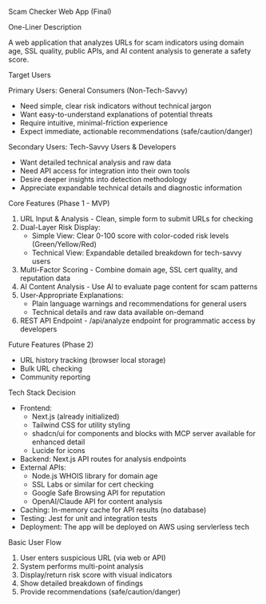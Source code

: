 Scam Checker Web App (Final)

  One-Liner Description

  A web application that analyzes URLs for scam indicators using domain age, SSL quality, public APIs, and AI
  content analysis to generate a safety score.

  Target Users

  Primary Users: General Consumers (Non-Tech-Savvy)
  - Need simple, clear risk indicators without technical jargon
  - Want easy-to-understand explanations of potential threats
  - Require intuitive, minimal-friction experience
  - Expect immediate, actionable recommendations (safe/caution/danger)

  Secondary Users: Tech-Savvy Users & Developers
  - Want detailed technical analysis and raw data
  - Need API access for integration into their own tools
  - Desire deeper insights into detection methodology
  - Appreciate expandable technical details and diagnostic information

  Core Features (Phase 1 - MVP)

  1. URL Input & Analysis - Clean, simple form to submit URLs for checking
  2. Dual-Layer Risk Display:
     - Simple View: Clear 0-100 score with color-coded risk levels (Green/Yellow/Red)
     - Technical View: Expandable detailed breakdown for tech-savvy users
  3. Multi-Factor Scoring - Combine domain age, SSL cert quality, and reputation data
  4. AI Content Analysis - Use AI to evaluate page content for scam patterns
  5. User-Appropriate Explanations:
     - Plain language warnings and recommendations for general users
     - Technical details and raw data available on-demand
  6. REST API Endpoint - /api/analyze endpoint for programmatic access by developers

  Future Features (Phase 2)

  - URL history tracking (browser local storage)
  - Bulk URL checking
  - Community reporting

  Tech Stack Decision

  - Frontend:
    - Next.js (already initialized)
    - Tailwind CSS for utility styling
    - shadcn/ui for components and blocks with MCP server available for enhanced detail
    - Lucide for icons
  - Backend: Next.js API routes for analysis endpoints
  - External APIs:
    - Node.js WHOIS library for domain age
    - SSL Labs or similar for cert checking
    - Google Safe Browsing API for reputation
    - OpenAI/Claude API for content analysis
  - Caching: In-memory cache for API results (no database)
  - Testing: Jest for unit and integration tests
  - Deployment: The app will be deployed on AWS using servlerless tech

  Basic User Flow

  1. User enters suspicious URL (via web or API)
  2. System performs multi-point analysis
  3. Display/return risk score with visual indicators
  4. Show detailed breakdown of findings
  5. Provide recommendations (safe/caution/danger)